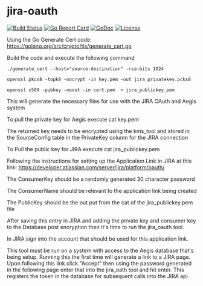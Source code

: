 # jira-oauth

[![Build Status](https://api.travis-ci.org/nortonlifelock/jira-oauth.svg?branch=master)](https://travis-ci.org/nortonlifelock/jira-oauth)
[![Go Report Card](https://goreportcard.com/badge/github.com/nortonlifelock/jira-oauth)](https://goreportcard.com/report/github.com/nortonlifelock/jira-oauth)
[![GoDoc](https://godoc.org/github.com/nortonlifelock/jira-oauth?status.svg)](https://godoc.org/github.com/nortonlifelock/jira-oauth)
[![License](https://img.shields.io/badge/License-Apache%202.0-blue.svg)](https://opensource.org/licenses/Apache-2.0)

Using the Go Generate Cert code: https://golang.org/src/crypto/tls/generate_cert.go

Build the code and execute the following command
```
./generate_cert --host="source:destination" -rsa-bits 1024
 
openssl pkcs8 -topk8 -nocrypt -in key.pem -out jira_privatekey.pcks8
  
openssl x509 -pubkey -noout -in cert.pem  > jira_publickey.pem
```
This will generate the necessary files for use with the JIRA OAuth and Aegis system

To pull the private key for Aegis execute
cat key.pem

The returned key needs to be encrypted using the kms_tool and stored in the SourceConfig table in the PrivateKey column for the JIRA connection

To Pull the public key for JIRA execute 
cat jira_publickey.pem

Following the instructions for setting up the Application Link in JIRA at this link: https://developer.atlassian.com/server/jira/platform/oauth/

The ConsumerKey should be a randomly generated 30 character password

The ConsumerName should be relevant to the application link being created

The PublicKey should be the out put from the cat of the jira_publickey.pem file

After saving this entry in JIRA and adding the private key and consumer key to the Database post encryption then it's time to run the jira_oauth tool.

In JIRA sign into the account that should be used for this application link. 

This tool must be run on a system with access to the Aegis database that's being setup. Running this the first time will generate a link to a JIRA page. Upon following this link click "Accept" then using the password generated in the following page enter that into the jira_oath tool and hit enter. This registers the token in the database for subsequent calls into the JIRA api.
